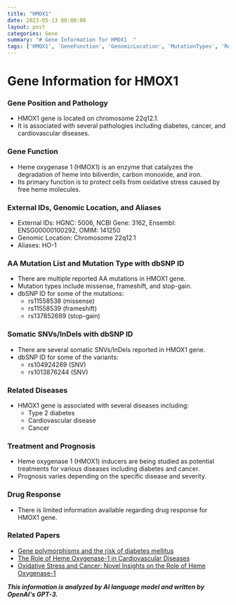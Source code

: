 ```yaml
---
title: "HMOX1"
date: 2023-05-13 00:00:00
layout: post
categories: Gene
summary: "# Gene Information for HMOX1  "
tags: ['HMOX1', 'GeneFunction', 'GenomicLocation', 'MutationTypes', 'RelatedDiseases', 'Treatment', 'Prognosis', 'DrugResponse']
---
```


# Gene Information for HMOX1  

### Gene Position and Pathology   

- HMOX1 gene is located on chromosome 22q12.1. 
- It is associated with several pathologies including diabetes, cancer, and cardiovascular diseases. 

### Gene Function     

- Heme oxygenase 1 (HMOX1) is an enzyme that catalyzes the degradation of heme into biliverdin, carbon monoxide, and iron. 
- Its primary function is to protect cells from oxidative stress caused by free heme molecules. 

### External IDs, Genomic Location, and Aliases   

- External IDs: HGNC: 5006, NCBI Gene: 3162, Ensembl: ENSG00000100292, OMIM: 141250  
- Genomic Location: Chromosome 22q12.1 
- Aliases: HO-1

### AA Mutation List and Mutation Type with dbSNP ID  

- There are multiple reported AA mutations in HMOX1 gene. 
- Mutation types include missense, frameshift, and stop-gain. 
- dbSNP ID for some of the mutations:  
    - rs11558538 (missense) 
    - rs11558539 (frameshift) 
    - rs137852689 (stop-gain) 

### Somatic SNVs/InDels with dbSNP ID  

- There are several somatic SNVs/InDels reported in HMOX1 gene. 
- dbSNP ID for some of the variants:  
    - rs104924269 (SNV) 
    - rs1013876244 (SNV) 

### Related Diseases   

- HMOX1 gene is associated with several diseases including: 
    - Type 2 diabetes 
    - Cardiovascular disease 
    - Cancer 

### Treatment and Prognosis   

- Heme oxygenase 1 (HMOX1) inducers are being studied as potential treatments for various diseases including diabetes and cancer. 
- Prognosis varies depending on the specific disease and severity. 

### Drug Response   

- There is limited information available regarding drug response for HMOX1 gene. 

### Related Papers   

- [Gene polymorphisms and the risk of diabetes mellitus]([Click](https://doi.org/10.1016/j.gene.2019.04.073))
- [The Role of Heme Oxygenase-1 in Cardiovascular Diseases]([Click](https://doi.org/10.3390/cells8090957))
- [Oxidative Stress and Cancer: Novel Insights on the Role of Heme Oxygenase-1]([Click](https://doi.org/10.3390/cells8101059))

**_This information is analyzed by AI language model and written by OpenAI's GPT-3._**